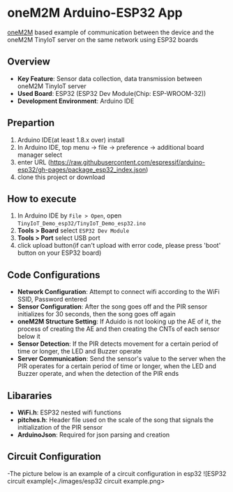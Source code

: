 
# oneM2M Arduino-ESP32 App

[oneM2M](https://www.onem2m.org/) based example of communication between the device and the oneM2M TinyIoT server on the same network using ESP32 boards  

## Overview
- **Key Feature**: Sensor data collection, data transmission between oneM2M TinyIoT server 
- **Used Board**: ESP32 (ESP32 Dev Module(Chip: ESP-WROOM-32))
- **Development Environment**: Arduino IDE

## Prepartion
1. Arduino IDE(at least 1.8.x over) install
2. In Arduino IDE, top menu -> file -> preference -> additional board manager select
3. enter URL (https://raw.githubusercontent.com/espressif/arduino-esp32/gh-pages/package_esp32_index.json)
4. clone this project or download

## How to execute
1. In Arduino IDE by `File > Open`, open `TinyIoT_Demo_esp32/TinyIoT_Demo_esp32.ino` 
2. **Tools > Board** select `ESP32 Dev Module`  
3. **Tools > Port** select USB port  
4. click upload button(if can't upload with error code, please press 'boot' button on your ESP32 board)

## Code Configurations
- **Network Configuration**: Attempt to connect wifi according to the WiFi SSID, Password entered
- **Sensor Configuration**: After the song goes off and the PIR sensor initializes for 30 seconds, then the song goes off again
- **oneM2M Structure Setting**: If Aduido is not looking up the AE of it, the process of creating the AE and then creating the CNTs of each sensor below it
- **Sensor Detection**: If the PIR detects movement for a certain period of time or longer, the LED and Buzzer operate
- **Server Communication**: Send the sensor's value to the server when the PIR operates for a certain period of time or longer, when the LED and Buzzer operate, and when the detection of the PIR ends

## Libararies
- **WiFi.h**: ESP32 nested wifi functions   
- **pitches.h**: Header file used on the scale of the song that signals the initialization of the PIR sensor
- **ArduinoJson**: Required for json parsing and creation

## Circuit Configuration
-The picture below is an example of a circuit configuration in esp32
![ESP32 circuit example]<./images/esp32 circuit example.png>

